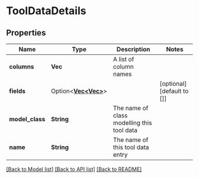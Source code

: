 # ToolDataDetails

## Properties

Name | Type | Description | Notes
------------ | ------------- | ------------- | -------------
**columns** | **Vec<String>** | A list of column names | 
**fields** | Option<[**Vec<Vec<String>>**](array.md)> |  | [optional][default to []]
**model_class** | **String** | The name of class modelling this tool data | 
**name** | **String** | The name of this tool data entry | 

[[Back to Model list]](../README.md#documentation-for-models) [[Back to API list]](../README.md#documentation-for-api-endpoints) [[Back to README]](../README.md)


